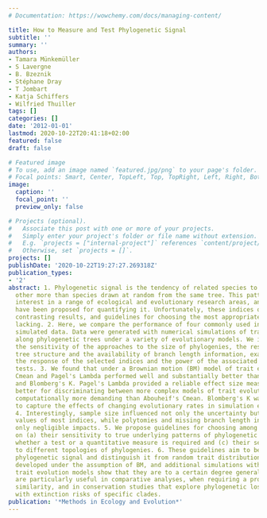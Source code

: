 ```yaml
---
# Documentation: https://wowchemy.com/docs/managing-content/

title: How to Measure and Test Phylogenetic Signal
subtitle: ''
summary: ''
authors:
- Tamara Münkemüller
- S Lavergne
- B. Bzeznik
- Stéphane Dray
- T Jombart
- Katja Schiffers
- Wilfried Thuiller
tags: []
categories: []
date: '2012-01-01'
lastmod: 2020-10-22T20:41:18+02:00
featured: false
draft: false

# Featured image
# To use, add an image named `featured.jpg/png` to your page's folder.
# Focal points: Smart, Center, TopLeft, Top, TopRight, Left, Right, BottomLeft, Bottom, BottomRight.
image:
  caption: ''
  focal_point: ''
  preview_only: false

# Projects (optional).
#   Associate this post with one or more of your projects.
#   Simply enter your project's folder or file name without extension.
#   E.g. `projects = ["internal-project"]` references `content/project/deep-learning/index.md`.
#   Otherwise, set `projects = []`.
projects: []
publishDate: '2020-10-22T19:27:27.269318Z'
publication_types:
- '2'
abstract: 1. Phylogenetic signal is the tendency of related species to resemble each
  other more than species drawn at random from the same tree. This pattern is of considerable
  interest in a range of ecological and evolutionary research areas, and various indices
  have been proposed for quantifying it. Unfortunately, these indices often lead to
  contrasting results, and guidelines for choosing the most appropriate index are
  lacking. 2. Here, we compare the performance of four commonly used indices using
  simulated data. Data were generated with numerical simulations of trait evolution
  along phylogenetic trees under a variety of evolutionary models. We investigated
  the sensitivity of the approaches to the size of phylogenies, the resolution of
  tree structure and the availability of branch length information, examining both
  the response of the selected indices and the power of the associated statistical
  tests. 3. We found that under a Brownian motion (BM) model of trait evolution, Abouheif's
  Cmean and Pagel's Lambda performed well and substantially better than Moran's I
  and Blomberg's K. Pagel's Lambda provided a reliable effect size measure and performed
  better for discriminating between more complex models of trait evolution, but was
  computationally more demanding than Abouheif's Cmean. Blomberg's K was most suitable
  to capture the effects of changing evolutionary rates in simulation experiments.
  4. Interestingly, sample size influenced not only the uncertainty but also the expected
  values of most indices, while polytomies and missing branch length information had
  only negligible impacts. 5. We propose guidelines for choosing among indices, depending
  on (a) their sensitivity to true underlying patterns of phylogenetic signal, (b)
  whether a test or a quantitative measure is required and (c) their sensitivities
  to different topologies of phylogenies. 6. These guidelines aim to better assess
  phylogenetic signal and distinguish it from random trait distributions. They were
  developed under the assumption of BM, and additional simulations with more complex
  trait evolution models show that they are to a certain degree generalizable. They
  are particularly useful in comparative analyses, when requiring a proxy for niche
  similarity, and in conservation studies that explore phylogenetic loss associated
  with extinction risks of specific clades.
publication: '*Methods in Ecology and Evolution*'
---
```

